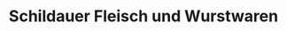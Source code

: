 ---
title: "Schildauer Fleisch und Wurstwaren"
url: /treuenbrietzen/schildauer-fleisch-und-wurstwaren/
shop: Metzgerei
---